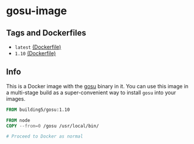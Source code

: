 # gosu-image

## Tags and Dockerfiles

 * `latest` [(Dockerfile)](https://github.com/building5/gosu-image/blob/master/Dockerfile)
 * `1.10` [(Dockerfile)](https://github.com/building5/gosu-image/blob/1.10/Dockerfile)

## Info

This is a Docker image with the [gosu][] binary in it. You can use this image in
a multi-stage build as a super-convenient way to install `gosu` into your
images.

```Dockerfile
FROM building5/gosu:1.10

FROM node
COPY --from=0 /gosu /usr/local/bin/

# Proceed to Docker as normal
```

 [gosu]: https://github.com/tianon/gosu
